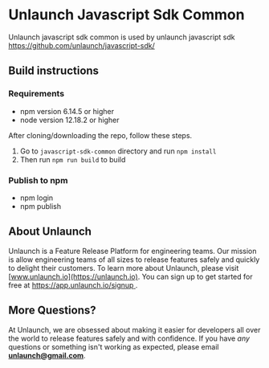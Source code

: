 # Unlaunch Javascript Sdk Common

Unlaunch javascript sdk common is used by unlaunch javascript sdk https://github.com/unlaunch/javascript-sdk/

## Build instructions

### Requirements
- npm version 6.14.5 or higher
- node version 12.18.2 or higher

After cloning/downloading the repo, follow these steps.

1. Go to `javascript-sdk-common` directory and run `npm install` 
2. Then run `npm run build` to build  

### Publish to npm
- npm login
- npm publish

## About Unlaunch
Unlaunch is a Feature Release Platform for engineering teams. Our mission is allow engineering teams of all
sizes to release features safely and quickly to delight their customers. To learn more about Unlaunch, please visit
[www.unlaunch.io](https://unlaunch.io). You can sign up to get started for free at [https://app.unlaunch.io/signup
](https://app.unlaunch.io/signup).


## More Questions?
At Unlaunch, we are obsessed about making it easier for developers all over the world to release features safely and with confidence. If you have *any* questions or something isn't working as expected, please email **unlaunch@gmail.com**.

